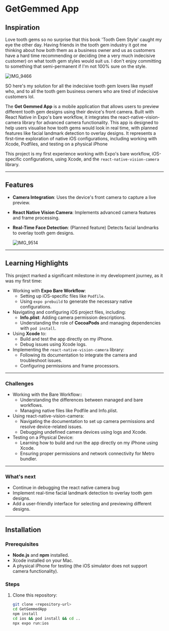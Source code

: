 # GetGemmed App

## Inspiration 
Love tooth gems so no surprise that this book 'Tooth Gem Style' caught my eye the other day.
Having friends in the tooth gem industry it got me thinking about how both them as a business owner and us as customers have a hard time recommending or deciding 
(me a very much indecisive customer) on what tooth gem styles would suit us. I don't enjoy committing to something that semi-permanent if I'm not 100% sure on the style.

![IMG_9466](https://github.com/user-attachments/assets/697e70cc-b678-47ec-a399-2beb9741e7b0)

SO here's my solution for all the indecisive tooth gem lovers like myself who, and to all the tooth gem business owners who are tired of indecisive customers lol.

The **Get Gemmed App** is a mobile application that allows users to preview different tooth gem designs using their device's front camera. Built with React Native in Expo's bare workflow, it integrates the react-native-vision-camera library for advanced camera functionality. This app is designed to help users visualise how tooth gems would look in real time, with planned features like facial landmark detection to overlay designs. It represents a first-time exploration of native iOS configurations, including working with Xcode, Podfiles, and testing on a physical iPhone

This project is my first experience working with Expo's bare workflow, iOS-specific configurations, using Xcode, and the `react-native-vision-camera` library. 

---

## Features
- **Camera Integration**: Uses the device's front camera to capture a live preview.
- **React Native Vision Camera**: Implements advanced camera features and frame processing.
- **Real-Time Face Detection**: (Planned feature) Detects facial landmarks to overlay tooth gem designs.

  ![IMG_9514](https://github.com/user-attachments/assets/29d74366-2d84-4e12-a5d8-ff8179782c30)


---

## Learning Highlights
This project marked a significant milestone in my development journey, as it was my first time:
- Working with **Expo Bare Workflow**:
  - Setting up iOS-specific files like `Podfile`.
  - Using `expo prebuild` to generate the necessary native configurations.
- Navigating and configuring iOS project files, including:
  - **Info.plist**: Adding camera permission descriptions.
  - Understanding the role of **CocoaPods** and managing dependencies with `pod install`.
- Using **Xcode** to:
  - Build and test the app directly on my iPhone.
  - Debug issues using Xcode logs.
- Implementing the `react-native-vision-camera` library:
  - Following its documentation to integrate the camera and troubleshoot issues.
  - Configuring permissions and frame processors.

---
### Challenges
- Working with the Bare Workflow::
  - Understanding the differences between managed and bare workflows.
  - Managing native files like Podfile and Info.plist.
- Using react-native-vision-camera:
  - Navigating the documentation to set up camera permissions and resolve device-related issues.
  - Debugging undefined camera devices using logs and Xcode.
- Testing on a Physical Device:
  - Learning how to build and run the app directly on my iPhone using Xcode.
  - Ensuring proper permissions and network connectivity for Metro bundler.

---
### What's next 

- Continue in debugging the react native camera bug
- Implement real-time facial landmark detection to overlay tooth gem designs.
- Add a user-friendly interface for selecting and previewing different designs.

---
## Installation

### Prerequisites
- **Node.js** and **npm** installed.
- Xcode installed on your Mac.
- A physical iPhone for testing (the iOS simulator does not support camera functionality).

### Steps
1. Clone this repository:
   ```bash
   git clone <repository-url>
   cd GetGemmedApp
   npm install
   cd ios && pod install && cd ..
   npx expo run:ios


